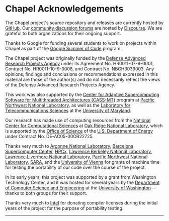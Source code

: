 Chapel Acknowledgements
=======================

The Chapel project's source repository and releases are currently
hosted by [GitHub].  Our [community discussion forums] are hosted by
[Discourse].  We are grateful to both organizations for their ongoing
support.

Thanks to Google for funding several students to work on projects
within Chapel as part of the [Google Summer of Code] program.

The Chapel project was originally funded by the [Defense Advanced
Research Projects Agency] under its Agreement No. HR0011-07-9-0001,
Contract No. HR0011-10-9-0008, and Contract No. NBCH3039003.  Any
opinions, findings and conclusions or recommendations expressed in
this material are those of the author(s) and do not necessarily
reflect the views of the Defense Advanced Research Projects Agency.

This work was also supported by the [Center for Adaptive
Supercomputing Software for Multithreaded Architectures (CASS-MT)]
program at [Pacific Northwest National Laboratory], as well as the
[Laboratory for Telecommunications Sciences] at the [University of
Maryland].

Our research has made use of computing resources from the [National
Center for Computational Sciences] at [Oak Ridge National Laboratory],
which is supported by the [Office of Science] of the [U.S. Department
of Energy] under Contract No. DE-AC05-00OR22725.

Thanks very much to [Argonne National Laboratory], [Barcelona
Supercomputer Center], [HPCx], [Lawrence Berkeley National
Laboratory], [Lawrence Livermore National Laboratory], [Pacific
Northwest National Laboratory], [SARA], and the [University of Vienna]
for grants of machine time for testing the portability of our code
over the course of the project.

In its early years, this project was supported by a grant from
Washington Technology Center, and it was hosted for several years by
the [Department of Computer Science and Engineering] at the
[University of Washington] -- thanks to both groups for their support.

Thanks very much to [Intel] for donating compiler licenses during the
initial years of the project for the purpose of portability testing.

---

[Argonne National Laboratory]: http://www.anl.gov/
[Barcelona Supercomputer Center]: http://www.bsc.es/
[Center for Adaptive Supercomputing Software for Multithreaded Architectures (CASS-MT)]: http://cass-mt.pnnl.gov/
[community discussion forums]: https://chapel.discourse.group/
[Defense Advanced Research Projects Agency]: http://www.darpa.mil/
[Department of Computer Science and Engineering]: http://cs.washington.edu
[Discourse]: https://www.discourse.org/
[GitHub]: https://github.com/
[Google Summer of Code]: https://developers.google.com/open-source/gsoc/
[HPCx]: http://www.hpcx.ac.uk/
[Intel]: http://www.intel.com/
[Laboratory for Telecommunications Sciences]: https://www.ltsnet.net/
[Lawrence Berkeley National Laboratory]: http://www.lbl.gov/
[Lawrence Livermore National Laboratory]: http://www.llnl.gov/
[National Center for Computational Sciences]: http://www.nccs.gov/
[Oak Ridge National Laboratory]: http://www.ornl.gov/
[Office of Science]: http://science.energy.gov/
[Pacific Northwest National Laboratory]: http://www.pnl.gov/
[SARA]: http://www.sara.nl/
[University of Maryland]: http://www.umiacs.umd.edu/
[University of Vienna]: http://www.univie.ac.at/
[University of Washington]: http://www.washington.edu
[U.S. Department of Energy]: http://energy.gov/
